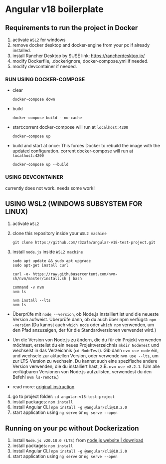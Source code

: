 # Angular v18 boilerplate

## Requirements to run the project in Docker
1) activate `WSL2` for windows
2) remove docker desktop and docker-engine from your pc if already installed.
3) install Rancher Desktop by SUSE 
link: https://rancherdesktop.io/
4) modify Dockerfile, .dockerignore, docker-compose.yml if needed.
5) modify devcontainer if needed.

### RUN USING DOCKER-COMPOSE
- clear
  ``` 
  docker-compose down 
  ```
- build 
  ```
  docker-compose build --no-cache
  ```
- start:corrent docker-compose will run at  `localhost:4200`
  ```
  docker-compose up
  ```
- build and start at once: This forces Docker to rebuild the image with the updated configuration. corrent docker-compose will run at  `localhost:4200`
  ```
  docker-compose up --build
  ```

### USING DEVCONTAINER
currently does not work. needs some work!

## USING WSL2 (WINDOWS SUBSYSTEM FOR LINUX)
1) activate `WSL2`
2) clone this repository inside your `WSL2 machine`
    ```
    git clone https://github.com/r3zafa/angular-v18-test-project.git
    ```
3) install `node.js` inside  `WSL2 machine`

    ```    
    sudo apt update && sudo apt upgrade
    sudo apt-get install curl
    ```
    ```
    curl -o- https://raw.githubusercontent.com/nvm-sh/nvm/master/install.sh | bash
    ```
    ```
    command -v nvm
    nvm ls
    ```
    ```
    nvm install --lts
    nvm ls
    ```
  - Überprüfe mit `node --version`, ob Node.js installiert ist und die neueste Version aufweist. Überprüfe dann, ob du auch über npm verfügst: `npm --version` (Du kannst auch `which node` oder `which npm` verwenden, um den Pfad anzuzeigen, der für die Standardversionen verwendet wird.)

  - Um die Version von Node.js zu ändern, die du für ein Projekt verwenden möchtest, erstellst du ein neues Projektverzeichnis `mkdir NodeTest` und wechselst in das Verzeichnis (`cd NodeTest`). Gib dann `nvm use node` ein, und wechsele zur aktuellen Version, oder verwende `nvm use --lts`, um zur LTS-Version zu wechseln. Du kannst auch eine spezifische andere Version verwenden, die du installiert hast, z.B. `nvm use v8.2.1`. (Um alle verfügbaren Versionen von Node.js aufzulisten, verwendest du den Befehl `nvm ls-remote`.)
  - read more: [original instruction](https://learn.microsoft.com/de-de/windows/dev-environment/javascript/nodejs-on-wsl)
4) go to project folder: `cd angular-v18-test-project`
4) install packages: `npm install`
5) install Angular CLI `npm install -g @angular/cli@18.2.0`
6) start application using `ng serve` or `ng serve --open`

## Running on your pc without Dockerization
1) install `Node.js v20.18.0 (LTS)` from [node.js website | download](https://nodejs.org/en/download/package-manager)
4) install packages: `npm install`
5) install Angular CLI `npm install -g @angular/cli@18.2.0`
6) start application using `ng serve` or `ng serve --open`

